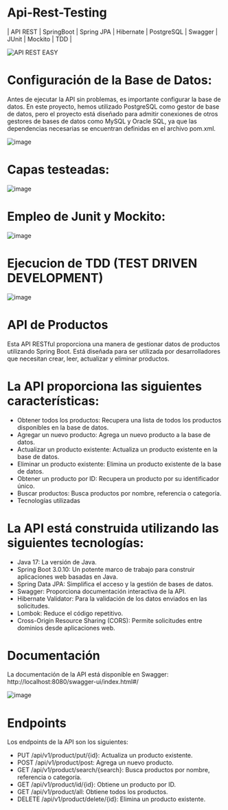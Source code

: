 # Api-Rest-Testing

| API REST |  SpringBoot | Spring JPA | Hibernate | PostgreSQL | Swagger | JUnit | Mockito | TDD |

![API REST EASY](https://github.com/Julian1699/Api-Rest-For-Learning/assets/114323630/b1d6a79e-36d0-4d12-80b5-d765d6da218a)

# Configuración de la Base de Datos:

Antes de ejecutar la API sin problemas, es importante configurar la base de datos. En este proyecto, hemos utilizado PostgreSQL como gestor de base de datos, pero el proyecto está diseñado para admitir conexiones de otros gestores de bases de datos como MySQL y Oracle SQL, ya que las dependencias necesarias se encuentran definidas en el archivo pom.xml.

![image](https://github.com/Julian1699/Api-Rest-Testing/assets/114323630/1eadafc3-1fae-4c35-9877-8879b334b617)

# Capas testeadas:

![image](https://github.com/Julian1699/Api-Rest-Testing/assets/114323630/f8972de9-588c-4a46-bef1-81d2f7830d8a)

# Empleo de Junit y Mockito:

![image](https://github.com/Julian1699/Api-Rest-Testing/assets/114323630/988abbb0-6e03-49db-a871-803beefe834c)

# Ejecucion de TDD (TEST DRIVEN DEVELOPMENT) 

![image](https://github.com/Julian1699/Api-Rest-Testing/assets/114323630/e2f12ac5-cab1-4cda-a084-fd3c1d1b72bb)

# API de Productos
  
Esta API RESTful proporciona una manera de gestionar datos de productos utilizando Spring Boot. Está diseñada para ser utilizada por desarrolladores que necesitan crear, leer, actualizar y eliminar productos.

# La API proporciona las siguientes características:

- Obtener todos los productos: Recupera una lista de todos los productos disponibles en la base de datos.
- Agregar un nuevo producto: Agrega un nuevo producto a la base de datos.
- Actualizar un producto existente: Actualiza un producto existente en la base de datos.
- Eliminar un producto existente: Elimina un producto existente de la base de datos.
- Obtener un producto por ID: Recupera un producto por su identificador único.
- Buscar productos: Busca productos por nombre, referencia o categoría.
- Tecnologías utilizadas

# La API está construida utilizando las siguientes tecnologías:

- Java 17: La versión de Java.
- Spring Boot 3.0.10: Un potente marco de trabajo para construir aplicaciones web basadas en Java.
- Spring Data JPA: Simplifica el acceso y la gestión de bases de datos.
- Swagger: Proporciona documentación interactiva de la API.
- Hibernate Validator: Para la validación de los datos enviados en las solicitudes.
- Lombok: Reduce el código repetitivo.
- Cross-Origin Resource Sharing (CORS): Permite solicitudes entre dominios desde aplicaciones web.

# Documentación

La documentación de la API está disponible en Swagger: http://localhost:8080/swagger-ui/index.html#/

![image](https://github.com/Julian1699/Api-Rest-Intermedian/assets/114323630/2cfe3ae7-b943-49fa-8749-b208f9501bf5)

# Endpoints

Los endpoints de la API son los siguientes:

- PUT /api/v1/product/put/{id}: Actualiza un producto existente.
- POST /api/v1/product/post: Agrega un nuevo producto.
- GET /api/v1/product/search/{search}: Busca productos por nombre, referencia o categoría.
- GET /api/v1/product/id/{id}: Obtiene un producto por ID.
- GET /api/v1/product/all: Obtiene todos los productos.
- DELETE /api/v1/product/delete/{id}: Elimina un producto existente.
